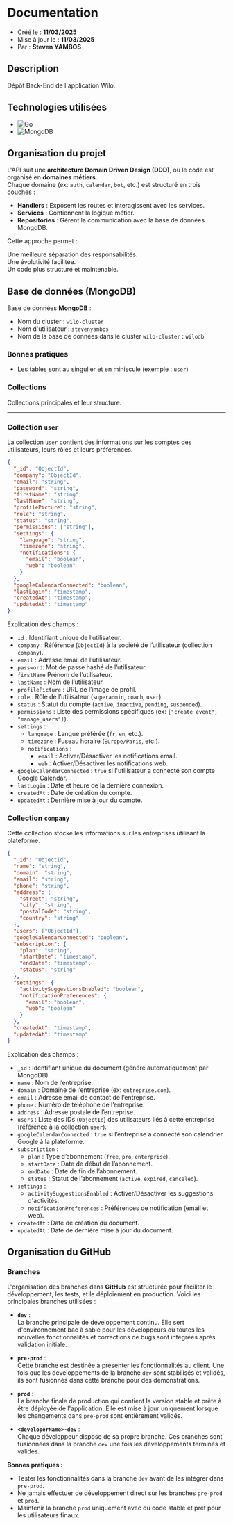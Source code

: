 # Documentation

- Créé le : **11/03/2025**
- Mise à jour le : **11/03/2025**
- Par : **Steven YAMBOS**

## Description

Dépôt Back-End de l'application Wilo.

## Technologies utilisées

- ![Go](https://img.shields.io/badge/go-%2300ADD8.svg?style=for-the-badge&logo=go&logoColor=white)
- ![MongoDB](https://img.shields.io/badge/MongoDB-%234ea94b.svg?style=for-the-badge&logo=mongodb&logoColor=white)

## Organisation du projet

L'API suit une **architecture Domain Driven Design (DDD)**, où le code est organisé en **domaines métiers**.  
Chaque domaine (ex: `auth`, `calendar`, `bot`, etc.) est structuré en trois couches :
- **Handlers** : Exposent les routes et interagissent avec les services.
- **Services** : Contiennent la logique métier.
- **Repositories** : Gèrent la communication avec la base de données MongoDB.

Cette approche permet :

Une meilleure séparation des responsabilités.  
Une évolutivité facilitée.  
Un code plus structuré et maintenable.

## Base de données (MongoDB)

Base de données **MongoDB** :

- Nom du cluster : `wilo-cluster`
- Nom d'utilisateur : `stevenyambos`
- Nom de la base de données dans le cluster `wilo-cluster` : `wilodb`

### Bonnes pratiques

- Les tables sont au singulier et en miniscule (exemple : `user`)

### Collections

Collections principales et leur structure.

---

### Collection `user`

La collection `user` contient des informations sur les comptes des utilisateurs, leurs rôles et leurs préférences.

```json
{
  "_id": "ObjectId",
  "company": "ObjectId",
  "email": "string",
  "password": "string",
  "firstName": "string",
  "lastName": "string",
  "profilePicture": "string",
  "role": "string",
  "status": "string",
  "permissions": ["string"],
  "settings": {
    "language": "string",
    "timezone": "string",
    "notifications": {
      "email": "boolean",
      "web": "boolean"
    }
  },
  "googleCalendarConnected": "boolean",
  "lastLogin": "timestamp",
  "createdAt": "timestamp",
  "updatedAt": "timestamp"
}
```

Explication des champs :

- `id` : Identifiant unique de l’utilisateur.
- `company` : Référence (`ObjectId`) à la société de l’utilisateur (collection `company`).
- `email` : Adresse email de l’utilisateur.
- `password`: Mot de passe hashé de l’utilisateur.
- `firstName` Prénom de l’utilisateur.
- `lastName` : Nom de l’utilisateur.
- `profilePicture` : URL de l’image de profil.
- `role`  : Rôle de l’utilisateur (`superadmin`, `coach`, `user`).
- `status` : Statut du compte (`active`, `inactive`, `pending`, `suspended`).
- `permissions` : Liste des permissions spécifiques (ex: `["create_event", "manage_users"]`).
- `settings`  :  
  - `language` : Langue préférée (`fr`, `en`, etc.).
  - `timezone` : Fuseau horaire (`Europe/Paris`, etc.).
  - `notifications` :
    - `email` : Activer/Désactiver les notifications email.
    - `web` : Activer/Désactiver les notifications web.
- `googleCalendarConnected`  : `true` si l'utilisateur a connecté son compte Google Calendar.
- `lastLogin`  : Date et heure de la dernière connexion.
- `createdAt`  : Date de création du compte.
- `updatedAt`  : Dernière mise à jour du compte.

### Collection `company`

Cette collection stocke les informations sur les entreprises utilisant la plateforme.

```json
{
  "_id": "ObjectId",
  "name": "string",
  "domain": "string",
  "email": "string",
  "phone": "string",
  "address": {
    "street": "string",
    "city": "string",
    "postalCode": "string",
    "country": "string"
  },
  "users": ["ObjectId"],
  "googleCalendarConnected": "boolean",
  "subscription": {
    "plan": "string",
    "startDate": "timestamp",
    "endDate": "timestamp",
    "status": "string"
  },
  "settings": {
    "activitySuggestionsEnabled": "boolean",
    "notificationPreferences": {
      "email": "boolean",
      "web": "boolean"
    }
  },
  "createdAt": "timestamp",
  "updatedAt": "timestamp"
}
```

Explication des champs :

- `_id` : Identifiant unique du document (généré automatiquement par MongoDB).  
- `name` : Nom de l’entreprise.  
- `domain` : Domaine de l’entreprise (ex: `entreprise.com`).  
- `email` : Adresse email de contact de l’entreprise.  
- `phone` : Numéro de téléphone de l’entreprise.  
- `address` : Adresse postale de l’entreprise.  
- `users` : Liste des IDs (`ObjectId`) des utilisateurs liés à cette entreprise (référence à la collection `user`).  
- `googleCalendarConnected` : `true` si l’entreprise a connecté son calendrier Google à la plateforme.  
- `subscription` :  
  - `plan` : Type d’abonnement (`free`, `pro`, `enterprise`).  
  - `startDate` : Date de début de l’abonnement.  
  - `endDate` : Date de fin de l’abonnement.  
  - `status` : Statut de l’abonnement (`active`, `expired`, `canceled`).  
- `settings` :  
  - `activitySuggestionsEnabled` : Activer/Désactiver les suggestions d'activités.  
  - `notificationPreferences` : Préférences de notification (email et web).  
- `createdAt` : Date de création du document.  
- `updatedAt` : Date de dernière mise à jour du document.

## Organisation du GitHub

### Branches

L'organisation des branches dans **GitHub** est structurée pour faciliter le développement, les tests, et le déploiement en production. Voici les principales branches utilisées :

- **`dev`** :  
  La branche principale de développement continu. Elle sert d'environnement bac à sable pour les développeurs où toutes les nouvelles fonctionnalités et corrections de bugs sont intégrées après validation initiale.

- **`pre-prod`** :  
  Cette branche est destinée à présenter les fonctionnalités au client. Une fois que les développements de la branche `dev` sont stabilisés et validés, ils sont fusionnés dans cette branche pour des démonstrations.

- **`prod`** :  
  La branche finale de production qui contient la version stable et prête à être déployée de l'application. Elle est mise à jour uniquement lorsque les changements dans `pre-prod` sont entièrement validés.

- **`<developerName>-dev`** :  
  Chaque développeur dispose de sa propre branche. Ces branches sont fusionnées dans la branche `dev` une fois les développements terminés et validés.

**Bonnes pratiques :**

- Tester les fonctionnalités dans la branche `dev` avant de les intégrer dans `pre-prod`.
- Ne jamais effectuer de développement direct sur les branches `pre-prod` et `prod`.
- Maintenir la branche `prod` uniquement avec du code stable et prêt pour les utilisateurs finaux.

